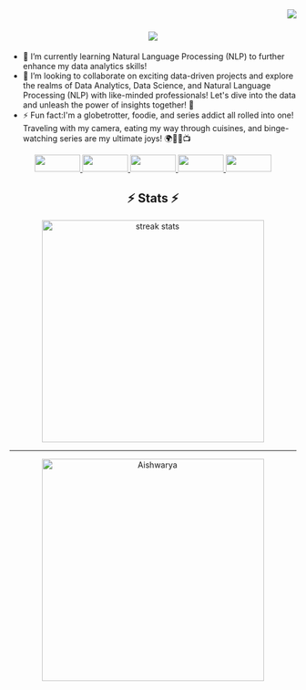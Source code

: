 <img align="right" src="https://visitor-badge.laobi.icu/badge?page_id=gryffin31.gryffin31" />                 

<!--
**gryffin31/gryffin31** is a ✨ _special_ ✨ repository because its `README.md` (this file) appears on your GitHub profile.

Here are some ideas to get you started:

- 🔭 I’m currently working on ...
- 🌱 I’m currently learning ...
- 👯 I’m looking to collaborate on ...
- 🤔 I’m looking for help with ...
- 💬 Ask me about ...
- 📫 How to reach me: ...
- 😄 Pronouns: ...
- ⚡ Fun fact: ...
-->

<h1 align="center">
    <img src="https://readme-typing-svg.herokuapp.com/?font=Righteous&size=35&center=true&vCenter=true&width=500&height=70&duration=4000&lines=Hi+There!+👋;+I'm+Aishwarya!;&color=3D246C" />
</h1>

- 🌱 I’m currently learning Natural Language Processing (NLP) to further enhance my data analytics skills!
- 👯 I’m looking to collaborate on exciting data-driven projects and explore the realms of Data Analytics, Data Science, and Natural Language Processing (NLP) with like-minded professionals! Let's dive into the data and unleash the power of insights together! 🚀
- ⚡ Fun fact:I'm a globetrotter, foodie, and series addict all rolled into one! Traveling with my camera, eating my way through cuisines, and binge-watching series are my ultimate joys! 🌍📸🍔📺

<div align="center">
  <a href="mailto:patnaik.aishwarya99@gmail.com">
    <img src="https://img.shields.io/badge/Gmail-333333?style=for-the-badge&logo=gmail&logoColor=red" width="80" height="30" />
  </a>
  <a href="https://www.linkedin.com/in/pattnaik-aishwarya-950b57282/" target="_blank">
    <img src="https://img.shields.io/badge/LinkedIn-0077B5?style=for-the-badge&logo=linkedin&logoColor=white" target="_blank" width="80" height="30" />
  </a>
  <a href="https://app.mavenanalytics.io/projects" target="_blank">
    <img src="https://img.shields.io/badge/Portfolio-FF5722?style=for-the-badge&logo=todoist&logoColor=white" target="_blank" width="80" height="30" />
  </a>
  <a href="https://medium.com/@aishwarya.pattnaik224" target="_blank">
    <img src="https://img.shields.io/badge/Medium-12100E?style=for-the-badge&logo=medium&logoColor=white" width="80" height="30" />
  </a>
  <a href="https://maps.app.goo.gl/HEv82ebaSnUsHhxr5" target="_blank">
    <img src="https://img.shields.io/badge/Google%20Maps-4285F4?style=for-the-badge&logo=google-maps&logoColor=white" width="80" height="30" />
  </a>
</div>

<h2 align="center">⚡ Stats ⚡</h2>
<div align="center">
  <img width="390" src="https://streak-stats.demolab.com/?user=gryffin31&count_private=true&theme=react&border_radius=10" alt="streak stats"/>
</div>
<hr/>
<p align="center">
  <img width="390" src="https://github-readme-stats.vercel.app/api?username=gryffin31&show_icons=true" target="_blank" alt="Aishwarya">
</p>
